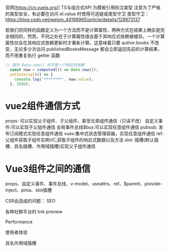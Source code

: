 官网[https://cn.vuejs.org/]
TS与组合式API
为模板引用标注类型
注意为了严格的类型安全，有必要在访问 el.value 时使用可选链或类型守卫
类型守卫：https://blog.csdn.net/weixin_44198965/article/details/128973137

若我们将同样的函数定义为一个方法而不是计算属性，两种方式在结果上确实是完全相同的，然而，不同之处在于计算属性值会基于其响应式依赖被缓存。一个计算属性仅会在其响应式依赖更新时才重新计算。这意味着只要 author.books 不改变，无论多少次访问 publishedBooksMessage 都会立即返回先前的计算结果，而不用重复执行 getter 函数
```js
// 因为 Date.now() 并不是一个响应式依赖
  const now = computed(() => Date.now());
  setInterval(() => {
    console.log('********', now.value);
  }, 2000);
  ```
# vue2组件通信方式
props: 可以实现父子组件、子父组件、甚至兄弟组件通信（只读不改）
自定义事件:可以实现子父组件通信
全局事件总线$bus:可以实现任意组件通信
pubsub: 发布订阅模式实现任意组件通信
vuex:集中式状态管理容器，实现任意组件通信
ref:父组件获取子组件实例VC,获取子组件的响应式数据以及方法
slot: 插槽(默认插槽、具名插槽、作用域插槽)实现父子组件通信
# Vue3组件之间的通信
props、自定义事件、事件总线、v-model、useattrs、ref、$parent、provide-inject、pinia、slot插槽


CSR会造成的问题：
SEO

各种社群平台的 link preview

Performance

使用者体验


具名作用域插槽